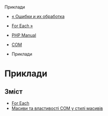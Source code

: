 Приклади

-   [« Ошибки и их обработка](com.error-handling.html)
    
-   [For Each »](com.examples.foreach.html)
    
-   [PHP Manual](index.html)
    
-   [COM](book.com.html)
    
-   Приклади
    

# Приклади

## Зміст

-   [For Each](com.examples.foreach.html)
-   [Масиви та властивості COM у стилі масивів](com.examples.arrays.html)